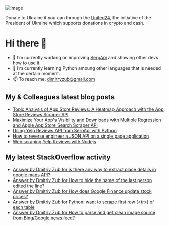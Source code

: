 ![image](https://user-images.githubusercontent.com/78694043/173765763-2ac383da-2612-45c3-b7fc-819728ab8c0d.png)

Donate to Ukraine if you can through the [United24](https://u24.gov.ua/), the initiative of the President of Ukraine which supports donations in crypto and cash.

# Hi there 👋

- 🔭 I’m currently working on improving [SerpApi](https://github.com/serpapi) and showing other devs how to use it.
- 🌱 I’m currently learning Python amoung other languages that is needed at the certain moment.
- 📫 To reach me: dimitryzub@gmail.com


## My & Сolleagues latest blog posts
<!-- BLOG-POST-LIST:START -->
- [Topic Analysis of App Store Reviews: A Heatmap Approach with the App Store Reviews Scraper API](https://serpapi.com/blog/topic-analysis-of-app-store-reviews-a-heatmap-approach-with-the-app-store-reviews-scraper-api/)
- [Maximize Your App&#39;s Visibility and Downloads with Multiple Regression and Apple App Store Search Scraper API](https://serpapi.com/blog/maximize-your-apps-visibility-and-downloads-with-multiple-regression-and-apple-app-store-search-scraper-api/)
- [Using Yelp Reviews API from SerpApi with Python](https://serpapi.com/blog/using-yelp-reviews-api-from-serpapi-with-python/)
- [How to reverse engineer a JSON API on a single page application](https://serpapi.com/blog/how-to-reverse-engineer-a-json-api-spa/)
- [Web scraping Yelp Reviews with Nodejs](https://serpapi.com/blog/web-scraping-yelp-reviews-with-nodejs/)
<!-- BLOG-POST-LIST:END -->

## My latest StackOverflow activity
<!-- STACKOVERFLOW:START -->
- [Answer by Dmitriy Zub for is there any way to extract place details in google maps API?](https://stackoverflow.com/questions/74600323/is-there-any-way-to-extract-place-details-in-google-maps-api/74713933#74713933)
- [Answer by Dmitriy Zub for How to hide the name of the last person edited the line?](https://stackoverflow.com/questions/74258777/how-to-hide-the-name-of-the-last-person-edited-the-line/74261357#74261357)
- [Answer by Dmitriy Zub for How does Google Finance update stock prices?](https://stackoverflow.com/questions/16485511/how-does-google-finance-update-stock-prices/74042072#74042072)
- [Answer by Dmitriy Zub for Python: want to scrape first row &lpar;&lt;tr&gt;&rpar; of each table](https://stackoverflow.com/questions/74040999/python-want-to-scrape-first-row-tr-of-each-table/74041552#74041552)
- [Answer by Dmitriy Zub for How to parse and get clean image source from Bing/Google news feed?](https://stackoverflow.com/questions/57373536/how-to-parse-and-get-clean-image-source-from-bing-google-news-feed/74040648#74040648)
<!-- STACKOVERFLOW:END -->
